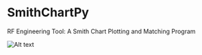 # SmithChartPy
RF Engineering Tool: A Smith Chart Plotting and Matching Program

![Alt text](/screenshot.jpg)
